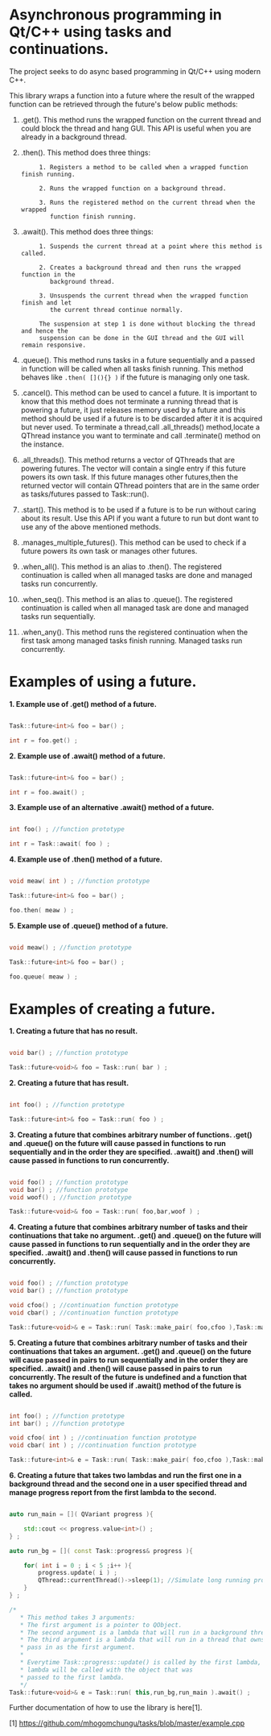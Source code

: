 

Asynchronous programming in Qt/C++ using tasks and continuations.
========

The project seeks to do async based programming in Qt/C++ using modern C++.

This library wraps a function into a future where the result of the wrapped function
can be retrieved through the future's below public methods:

1. .get().  This method runs the wrapped function on the current thread
            and could block the thread and hang GUI. This API is useful when you are already
            in a background thread.

2. .then(). This method does three things:

            1. Registers a method to be called when a wrapped function finish running.

            2. Runs the wrapped function on a background thread.

            3. Runs the registered method on the current thread when the wrapped
               function finish running.

3. .await(). This method does three things:

            1. Suspends the current thread at a point where this method is called.

            2. Creates a background thread and then runs the wrapped function in the
               background thread.

            3. Unsuspends the current thread when the wrapped function finish and let
               the current thread continue normally.

            The suspension at step 1 is done without blocking the thread and hence the
            suspension can be done in the GUI thread and the GUI will remain responsive.

4. .queue(). This method runs tasks in a future sequentially and a passed in function will be called when all tasks
	     finish running. This method behaves like ```.then( [](){} )``` if the future is managing only one task.

5. .cancel(). This method can be used to cancel a future. It is important to know
              that this method does not terminate a running thread that is powering a future, it just
              releases memory used by a future and this method should be used if a future is to be discarded
	      after it it is acquired but never used. To terminate a thread,call .all_threads() method,locate a QThread
	      instance you want to terminate and call .terminate() method on the instance.

6. .all_threads(). This method returns a vector of QThreads that are powering futures.
                   The vector will contain a single entry if this future powers its own task. If this future
                   manages other futures,then the returned vector will contain QThread pointers that are in
                   the same order as tasks/futures passed to Task::run().

7. .start(). This method is to be used if a future is to be run without caring about its result.
	     Use this API if you want a future to run but dont want to use any of the above mentioned methods.

8. .manages_multiple_futures(). This method can be used to check if a future powers
                                its own task or manages other futures.

9. .when_all(). This method is an alias to .then(). The registered continuation is called when all managed tasks are done
                          and managed tasks run concurrently.

10. .when_seq(). This method is an alias to .queue(). The registered continuation is called when all managed task are done
                             and managed tasks run sequentially.

11. .when_any(). This method runs the registered continuation when the first task among managed tasks finish running.
                               Managed tasks run concurrently.

Examples of using a future.
========

**1. Example use of .get() method of a future.**

```c++

Task::future<int>& foo = bar() ;

int r = foo.get() ;

```

**2. Example use of .await() method of a future.**

```c++

Task::future<int>& foo = bar() ;

int r = foo.await() ;

```
**3. Example use of an alternative .await() method of a future.**

```c++

int foo() ; //function prototype

int r = Task::await( foo ) ;

```

**4. Example use of .then() method of a future.**

```c++

void meaw( int ) ; //function prototype

Task::future<int>& foo = bar() ;

foo.then( meaw ) ;

```

**5. Example use of .queue() method of a future.**

```c++

void meaw() ; //function prototype

Task::future<int>& foo = bar() ;

foo.queue( meaw ) ;

```

Examples of creating a future.
========

**1. Creating a future that has no result.**
```c++

void bar() ; //function prototype

Task::future<void>& foo = Task::run( bar ) ;

```

**2. Creating a future that has result.**
```c++

int foo() ; //function prototype

Task::future<int>& foo = Task::run( foo ) ;

```

**3. Creating a future that combines arbitrary number of functions. .get() and .queue() on the future will cause passed in functions to run sequentially and in the order they are specified. .await() and .then() will cause passed in functions to run concurrently.**

```c++

void foo() ; //function prototype
void bar() ; //function prototype
void woof() ; //function prototype

Task::future<void>& foo = Task::run( foo,bar,woof ) ;

```

**4. Creating a future that combines arbitrary number of tasks and their continuations that take no argument. .get() and .queue() on the future will cause passed in functions to run sequentially and in the order they are specified. .await() and .then() will cause passed in functions to run concurrently.**

```c++

void foo() ; //function prototype
void bar() ; //function prototype

void cfoo() ; //continuation function prototype
void cbar() ; //continuation function prototype

Task::future<void>& e = Task::run( Task::make_pair( foo,cfoo ),Task::make_pair( bar,cbar ) ) ;

```

**5. Creating a future that combines arbitrary number of tasks and their continuations that takes an argument. .get() and .queue() on the future will cause passed in pairs to run sequentially and in the order they are specified. .await() and .then() will cause passed in pairs to run concurrently. The result of the future is undefined and a function that takes no argument should be used if .await() method of the future is called.**

```c++

int foo() ; //function prototype
int bar() ; //function prototype

void cfoo( int ) ; //continuation function prototype
void cbar( int ) ; //continuation function prototype

Task::future<int>& e = Task::run( Task::make_pair( foo,cfoo ),Task::make_pair( bar,cbar ) ) ;
```
**6. Creating a future that takes two lambdas and run the first one in a background thread and the second one in a user specified thread and manage progress report from the first lambda to the second.**

```c++

auto run_main = []( QVariant progress ){

	std::cout << progress.value<int>() ;
} ;

auto run_bg = []( const Task::progress& progress ){

	for( int i = 0 ; i < 5 ;i++ ){
		progress.update( i ) ;
		QThread::currentThread()->sleep(1); //Simulate long running process
	}
} ;

/*
   * This method takes 3 arguments:
   * The first argument is a pointer to QObject.
   * The second argument is a lambda that will run in a background thread.
   * The third argument is a lambda that will run in a thread that owns the object
   * pass in as the first argument.
   *
   * Everytime Task::progress::update() is called by the first lambda, the second
   * lambda will be called with the object that was
   * passed to the first lambda.
   */
Task::future<void>& e = Task::run( this,run_bg,run_main ).await() ;
```

Further documentation of how to use the library is here[1].

[1] https://github.com/mhogomchungu/tasks/blob/master/example.cpp
